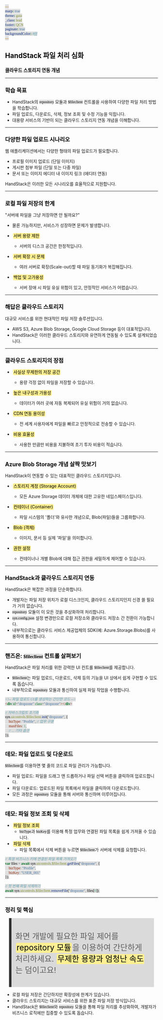```yaml
---
marp: true
theme: gaia
_class: lead
footer: QCN
paginate: true
backgroundColor: #fff
---
```


<style>
:root {
  font-family: Pretendard;
  --border-color: #303030;
  --text-color: #0a0a0a;
  --bg-color-alt: #dadada;
  --mark-background: #ffef92;
}

h1 {
  border-bottom: none;
  font-size: 1.6em;
}

h2 {
  border-bottom: none;
  font-size: 1.3em;
}

h3 {
  font-size: 1.1em;
}

h4 {
  font-size: 1.05em;
}

h5 {
  font-size: 1em;
}

h6 {
  font-size: 0.9em;
}

h1,
h2,
h3,
h4,
h5,
h6 {
  color: var(--text-color);
}

code:not([class*="language-"]) {
  font-family: D2Coding;
  color: #000;
  vertical-align: text-bottom;
  background-color: rgba(100, 100, 100, 0.2);
}

section {
  padding: 1rem;
  border-bottom: 1px solid #000;
  background-image: linear-gradient(to bottom right, #f7f7f7 0%, #d3d3d3 100%);
}

section > h2 {
  border-bottom: 4px solid #17344f;
}

section table {
    margin: auto;
    margin-top: 1rem;
    font-size: 28px;
}

section::after {
  font-size: 0.75em;
  content: attr(data-marpit-pagination) " / " attr(data-marpit-pagination-total);
}

img[alt~="center"] {
  display: block;
  margin: 0 auto;
}

blockquote {
  font-size: 26px;
  border-left: 8px solid var(--border-color);
  background: var(--bg-color-alt);
  margin: 0.5em;
  padding: 0.5em;
}

blockquote::before,
blockquote::after {
    content: '';
}

mark {
  background-color: var(--mark-background);
  padding: 0 2px 2px;
  border-radius: 4px;
  margin: 0 2px;
}

section.tinytext>p,
section.tinytext>ul,
section.tinytext>blockquote {
  font-size: 0.65em;
}
</style>

# HandStack 파일 처리 심화

### 클라우드 스토리지 연동 개념

---

## 학습 목표

- HandStack의 `repository` 모듈과 `$fileclient` 컨트롤을 사용하여 다양한 파일 처리 방법을 학습합니다.
- 파일 업로드, 다운로드, 삭제, 정보 조회 및 수정 기능을 익힙니다.
- 대용량 서비스의 기반이 되는 클라우드 스토리지 연동 개념을 이해합니다.

---

## 다양한 파일 업로드 시나리오

웹 애플리케이션에서는 다양한 형태의 파일 업로드가 필요합니다.

- 프로필 이미지 업로드 (단일 이미지)
- 게시판 첨부 파일 (단일 또는 다중 파일)
- 문서 또는 이미지 에디터 내 이미지 링크 (에디터 연동)

HandStack은 이러한 모든 시나리오를 효율적으로 지원합니다.

---

## 로컬 파일 저장의 한계

"서버에 파일을 그냥 저장하면 안 될까요?"

- 물론 가능하지만, 서비스가 성장하면 문제가 발생합니다.

- <mark>서버 용량 제한</mark>
  - 서버의 디스크 공간은 한정적입니다.

- <mark>서버 확장 시 문제</mark>
  - 여러 서버로 확장(Scale-out)할 때 파일 동기화가 복잡해집니다.

- <mark>백업 및 고가용성</mark>
  - 서버 장애 시 파일 유실 위험이 있고, 안정적인 서비스가 어렵습니다.

---

## 해답은 클라우드 스토리지

대규모 서비스를 위한 현대적인 파일 저장 솔루션입니다.

- AWS S3, Azure Blob Storage, Google Cloud Storage 등이 대표적입니다.
- HandStack은 이러한 클라우드 스토리지와 유연하게 연동될 수 있도록 설계되었습니다.



---

## 클라우드 스토리지의 장점

- <mark>사실상 무제한의 저장 공간</mark>
  - 용량 걱정 없이 파일을 저장할 수 있습니다.

- <mark>높은 내구성과 가용성</mark>
  - 데이터가 여러 곳에 자동 복제되어 유실 위험이 거의 없습니다.

- <mark>CDN 연동 용이성</mark>
  - 전 세계 사용자에게 파일을 빠르고 안정적으로 전송할 수 있습니다.

- <mark>비용 효율성</mark>
  - 사용한 만큼만 비용을 지불하여 초기 투자 비용이 적습니다.

---

## Azure Blob Storage 개념 살짝 맛보기

HandStack이 연동할 수 있는 대표적인 클라우드 스토리지입니다.

- <mark>스토리지 계정 (Storage Account)</mark>
  - 모든 Azure Storage 데이터 개체에 대한 고유한 네임스페이스입니다.

- <mark>컨테이너 (Container)</mark>
  - 파일 시스템의 '폴더'와 유사한 개념으로, Blob(파일)들을 그룹화합니다.

- <mark>Blob (객체)</mark>
  - 이미지, 문서 등 실제 '파일'을 의미합니다.

- <mark>권한 설정</mark>
  - 컨테이너나 개별 Blob에 대해 접근 권한을 세밀하게 제어할 수 있습니다.

---

## HandStack과 클라우드 스토리지 연동

HandStack은 복잡한 과정을 단순화합니다.

- 개발자는 파일 저장 위치가 로컬 디스크인지, 클라우드 스토리지인지 신경 쓸 필요가 거의 없습니다.
- `repository` 모듈이 이 모든 것을 추상화하여 처리합니다.
- `syn.config.json` 설정 변경만으로 로컬 저장소와 클라우드 저장소 간 전환이 가능합니다.
- 내부적으로는 클라우드 서비스 제공업체의 SDK(예: Azure.Storage.Blobs)를 사용하여 통신합니다.

---

## 핸즈온: `$fileclient` 컨트롤 살펴보기

HandStack은 파일 처리를 위한 강력한 UI 컨트롤 `$fileclient`를 제공합니다.

- `$fileclient`는 파일 업로드, 다운로드, 삭제 등의 기능을 UI 상에서 쉽게 구현할 수 있도록 돕습니다.
- 내부적으로 `repository` 모듈과 통신하여 실제 파일 작업을 수행합니다.

```html
<!-- 파일 업로드 UI를 생성하는 간단한 코드 -->
<div id="dropzone" class="dropzone"></div>
```
```javascript
// 자바스크립트 초기화
syn.uicontrols.$fileclient.init("dropzone", {
    bizType: "Profile", // 업무 구분
    maxFiles: 1,
    // ... 기타 옵션
});
```

---

## 데모: 파일 업로드 및 다운로드

`$fileclient`를 이용하면 몇 줄의 코드로 파일 관리가 가능합니다.

- 파일 업로드: 파일을 드래그 앤 드롭하거나 파일 선택 버튼을 클릭하여 업로드합니다.
- 파일 다운로드: 업로드된 파일 목록에서 파일을 클릭하여 다운로드합니다.
- 모든 과정은 `repository` 모듈을 통해 서버와 통신하며 이루어집니다.



---

## 데모: 파일 정보 조회 및 삭제

- <mark>파일 정보 조회</mark>
  - `bizType`과 `bizKey`를 이용해 특정 업무와 연결된 파일 목록을 쉽게 가져올 수 있습니다.
- <mark>파일 삭제</mark>
  - 파일 목록에서 삭제 버튼을 누르면 `$fileclient`가 서버에 삭제를 요청합니다.

```javascript
// 특정 비즈니스 키에 연결된 파일 목록 가져오기
var files = await syn.uicontrols.$fileclient.getFiles("dropzone", {
    bizType: "Profile",
    bizKey: "USER_001"
});

// 첫 번째 파일 삭제하기
await syn.uicontrols.$fileclient.removeFile("dropzone", files[0]);
```

---

## 정리 및 핵심

> 화면 개발에 필요한 파일 제어를 <mark>repository 모듈</mark>을 이용하여 간단하게 처리하세요.
> <mark>무제한 용량과 엄청난 속도</mark>는 덤이고요!

- 로컬 파일 저장은 간단하지만 확장성에 한계가 있습니다.
- 클라우드 스토리지는 대규모 서비스를 위한 표준 파일 저장 방식입니다.
- HandStack은 `$fileclient`와 `repository` 모듈을 통해 파일 처리를 추상화하여, 개발자가 비즈니스 로직에만 집중할 수 있도록 돕습니다.
